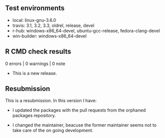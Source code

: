 ## Test environments

* local: linux-gnu-3.6.0
* travis: 3.1, 3.2, 3.3, oldrel, release, devel
* r-hub: windows-x86_64-devel, ubuntu-gcc-release, fedora-clang-devel
* win-builder: windows-x86_64-devel

## R CMD check results

0 errors | 0 warnings | 0 note

* This is a new release.


## Resubmission

This is a resubmission. In this version I have:

* I updated the packages with the pull requests from the orphaned packages repository.

* I changed the maintainer, beacuse the former maintainer seems not to take care of the on going development.
